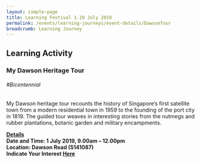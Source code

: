 ```yaml
---
layout: simple-page
title: Learning Festival 1-19 July 2019
permalink: /events/learning-journeys/event-details/DawsonTour
breadcrumb: Learning Journey
---
```


## Learning Activity
### My Dawson Heritage Tour

###### _#Bicentennial_

My Dawson heritage tour recounts the history of Singapore’s first satellite town from a modern residential town in 1959 to the founding of the port city in 1819. The guided tour weaves in interesting stories from the nutmegs and rubber plantations, botanic garden and military encampments.

<b><u>Details</u><br>
**Date and Time: 1 July 2019, 9.00am – 12.00pm** <br>
**Location: Dawson Road (S141087)** <br>
**Indicate Your Interest [Here](https://www.eventbrite.sg/e/my-dawson-heritage-tour-tickets-63639299859)** 

